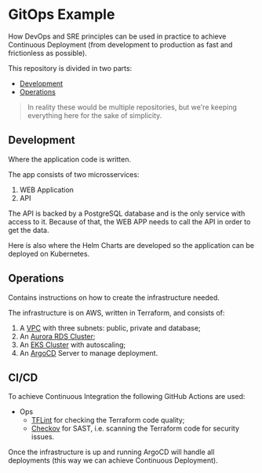 # GitOps Example

How DevOps and SRE principles can be used in practice to achieve Continuous Deployment
(from development to production as fast and frictionless as possible).

This repository is divided in two parts:
- [Development](dev)
- [Operations](ops)

> In reality these would be multiple repositories,
> but we're keeping everything here for the sake of simplicity.

## Development

Where the application code is written.

The app consists of two microsservices:
1. WEB Application
2. API

The API is backed by a PostgreSQL database and is the only service with access to it.
Because of that, the WEB APP needs to call the API in order to get the data.

Here is also where the Helm Charts are developed so the application can be deployed on Kubernetes.

## Operations

Contains instructions on how to create the infrastructure needed.

The infrastructure is on AWS, written in Terraform, and consists of:
1. A [VPC](https://aws.amazon.com/vpc) with three subnets: public, private and database;
2. An [Aurora RDS Cluster](https://docs.aws.amazon.com/AmazonRDS/latest/AuroraUserGuide/Aurora.Overview.html);
3. An [EKS Cluster](https://aws.amazon.com/eks) with autoscaling;
4. An [ArgoCD](https://argo-cd.readthedocs.io/en/stable/) Server to manage deployment.

## CI/CD

To achieve Continuous Integration the following GitHub Actions are used:
- Ops
  - [TFLint](https://github.com/terraform-linters/tflint) for checking the Terraform code quality;
  - [Checkov](https://www.checkov.io/) for SAST, i.e. scanning the Terraform code for security issues.

Once the infrastructure is up and running ArgoCD will handle all deployments
(this way we can achieve Continuous Deployment).
